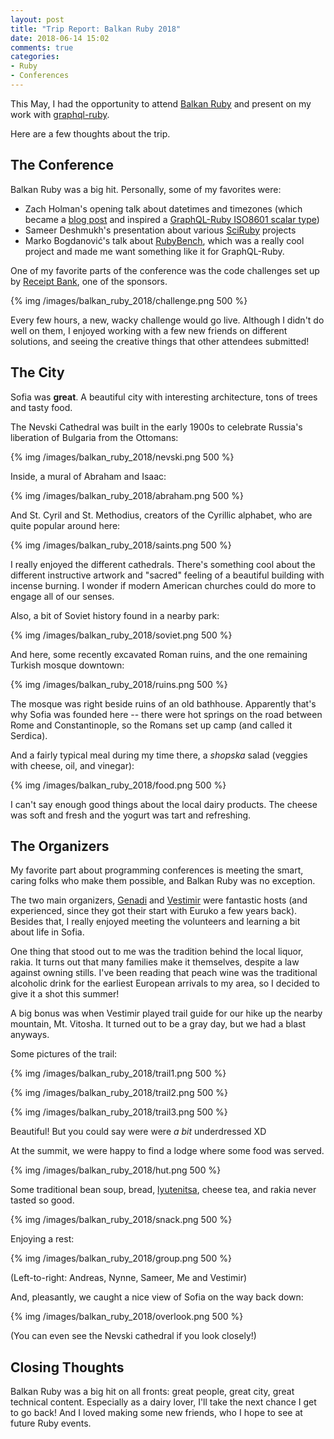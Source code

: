 ```yaml
---
layout: post
title: "Trip Report: Balkan Ruby 2018"
date: 2018-06-14 15:02
comments: true
categories:
- Ruby
- Conferences
---
```


This May, I had the opportunity to attend [Balkan Ruby](https://balkanruby.com/) and present on my work with [graphql-ruby](https://github.com/rmosolgo/graphql-ruby).

<!-- more -->

Here are a few thoughts about the trip.

## The Conference

Balkan Ruby was a big hit. Personally, some of my favorites were:

- Zach Holman's opening talk about datetimes and timezones (which became a [blog post](https://zachholman.com/talk/utc-is-enough-for-everyone-right) and inspired a [GraphQL-Ruby ISO8601 scalar type](https://github.com/rmosolgo/graphql-ruby/pull/1566))
- Sameer Deshmukh's presentation about various [SciRuby](https://github.com/sciruby) projects
- Marko Bogdanović's talk about [RubyBench](https://rubybench.org/), which was a really cool project and made me want something like it for GraphQL-Ruby.

One of my favorite parts of the conference was the code challenges set up by [Receipt Bank](), one of the sponsors.

{% img /images/balkan_ruby_2018/challenge.png 500 %}

Every few hours, a new, wacky challenge would go live. Although I didn't do well on them, I enjoyed working with a few new friends on different solutions, and seeing the creative things that other attendees submitted!

## The City

Sofia was __great__. A beautiful city with interesting architecture, tons of trees and tasty food.

The Nevski Cathedral was built in the early 1900s to celebrate Russia's liberation of Bulgaria from the Ottomans:

{% img /images/balkan_ruby_2018/nevski.png 500 %}

Inside, a mural of Abraham and Isaac:

{% img /images/balkan_ruby_2018/abraham.png 500 %}

And St. Cyril and St. Methodius, creators of the Cyrillic alphabet, who are quite popular around here:

{% img /images/balkan_ruby_2018/saints.png 500 %}

I really enjoyed the different cathedrals. There's something cool about the different instructive artwork and "sacred" feeling of a beautiful building with incense burning. I wonder if modern American churches could do more to engage all of our senses.

Also, a bit of Soviet history found in a nearby park:

{% img /images/balkan_ruby_2018/soviet.png 500 %}

And here, some recently excavated Roman ruins, and the one remaining Turkish mosque downtown:

{% img /images/balkan_ruby_2018/ruins.png 500 %}

The mosque was right beside ruins of an old bathhouse. Apparently that's why Sofia was founded here -- there were hot springs on the road between Rome and Constantinople, so the Romans set up camp (and called it Serdica).

And a fairly typical meal during my time there, a _shopska_ salad (veggies with cheese, oil, and vinegar):

{% img /images/balkan_ruby_2018/food.png 500 %}

I can't say enough good things about the local dairy products. The cheese was soft and fresh and the yogurt was tart and refreshing.

## The Organizers

My favorite part about programming conferences is meeting the smart, caring folks who make them possible, and Balkan Ruby was no exception.

The two main organizers, [Genadi](https://twitter.com/gsamokovarov) and [Vestimir](https://twitter.com/vestimir) were fantastic hosts (and experienced, since they got their start with Euruko a few years back). Besides that, I really enjoyed meeting the volunteers and learning a bit about life in Sofia.

One thing that stood out to me was the tradition behind the local liquor, rakia. It turns out that many families make it themselves, despite a law against owning stills. I've been reading that peach wine was the traditional alcoholic drink for the earliest European arrivals to my area, so I decided to give it a shot this summer!

A big bonus was when Vestimir played trail guide for our hike up the nearby mountain, Mt. Vitosha. It turned out to be a gray day, but we had a blast anyways.

Some pictures of the trail:

{% img /images/balkan_ruby_2018/trail1.png 500 %}

{% img /images/balkan_ruby_2018/trail2.png 500 %}

{% img /images/balkan_ruby_2018/trail3.png 500 %}

Beautiful! But you could say were were _a bit_ underdressed XD

At the summit, we were happy to find a lodge where some food was served.

{% img /images/balkan_ruby_2018/hut.png 500 %}

Some traditional bean soup, bread, [lyutenitsa](https://en.wikipedia.org/wiki/Ljutenica), cheese tea, and rakia never tasted so good.

{% img /images/balkan_ruby_2018/snack.png 500 %}

Enjoying a rest:

{% img /images/balkan_ruby_2018/group.png 500 %}

(Left-to-right: Andreas, Nynne, Sameer, Me and Vestimir)

And, pleasantly, we caught a nice view of Sofia on the way back down:

{% img /images/balkan_ruby_2018/overlook.png 500 %}

(You can even see the Nevski cathedral if you look closely!)

## Closing Thoughts

Balkan Ruby was a big hit on all fronts: great people, great city, great technical content. Especially as a dairy lover, I'll take the next chance I get to go back! And I loved making some new friends, who I hope to see at future Ruby events.
